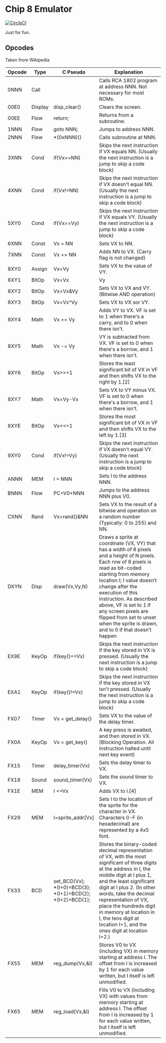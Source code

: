 # Chip 8 Emulator

[![CircleCI](https://circleci.com/gh/alisdairrankine/Chip8.svg?style=svg)](https://circleci.com/gh/alisdairrankine/Chip8)

Just for fun.


## Opcodes
Taken from Wikipedia

|Opcode|Type|C Pseudo|Explanation|
|--- |--- |--- |--- |
|0NNN|Call||Calls RCA 1802 program at address NNN.  Not necessary for most ROMs.|
|00E0|Display|disp_clear()|Clears the screen.|
|00EE|Flow|return;|Returns from a subroutine.|
|1NNN|Flow|goto NNN;|Jumps to address NNN.|
|2NNN|Flow|*(0xNNN)()|Calls subroutine at NNN.|
|3XNN|Cond|if(Vx==NN)|Skips the next instruction if VX equals NN. (Usually the next instruction is a jump to skip a code block)|
|4XNN|Cond|if(Vx!=NN)|Skips the next instruction if VX doesn't equal NN. (Usually the next instruction is a jump to skip a code block)|
|5XY0|Cond|if(Vx==Vy)|Skips the next instruction if VX equals VY. (Usually the next instruction is a jump to skip a code block)|
|6XNN|Const|Vx = NN|Sets VX to NN.|
|7XNN|Const|Vx += NN|Adds NN to VX. (Carry flag is not changed)|
|8XY0|Assign|Vx=Vy|Sets VX to the value of VY.|
|8XY1|BitOp|Vx=Vx|Vy|Sets VX to VX or VY. (Bitwise OR operation)|
|8XY2|BitOp|Vx=Vx&Vy|Sets VX to VX and VY.  (Bitwise AND operation)|
|8XY3|BitOp|Vx=Vx^Vy|Sets VX to VX xor VY.|
|8XY4|Math|Vx += Vy|Adds VY to VX. VF is set to 1 when there's a carry, and to 0 when there isn't.|
|8XY5|Math|Vx -= Vy|VY is subtracted from VX. VF is set to 0 when there's a borrow, and 1 when there isn't.|
|8XY6|BitOp|Vx>>=1|Stores the least significant bit of VX in VF and then shifts VX to the right by 1.[2]|
|8XY7|Math|Vx=Vy-Vx|Sets VX to VY minus VX. VF is set to 0 when there's a borrow, and 1 when there isn't.|
|8XYE|BitOp|Vx<<=1|Stores the most significant bit of VX in VF and then shifts VX to the left by 1.[3]|
|9XY0|Cond|if(Vx!=Vy)|Skips the next instruction if VX doesn't equal VY. (Usually the next instruction is a jump to skip a code block)|
|ANNN|MEM|I = NNN|Sets I to the address NNN.|
|BNNN|Flow|PC=V0+NNN|Jumps to the address NNN plus V0.|
|CXNN|Rand|Vx=rand()&NN|Sets VX to the result of a bitwise and operation on a random number (Typically: 0 to 255) and NN.|
|DXYN|Disp|draw(Vx,Vy,N)|Draws a sprite at coordinate (VX, VY) that has a width of 8 pixels and a height of N pixels. Each row of 8 pixels is read as bit-coded starting from memory location I; I value doesn’t change after the execution of this instruction. As described above, VF is set to 1 if any screen pixels are flipped from set to unset when the sprite is drawn, and to 0 if that doesn’t happen|
|EX9E|KeyOp|if(key()==Vx)|Skips the next instruction if the key stored in VX is pressed.  (Usually the next instruction is a jump to skip a code block)|
|EXA1|KeyOp|if(key()!=Vx)|Skips the next instruction if the key stored in VX isn't pressed.  (Usually the next instruction is a jump to skip a code block)|
|FX07|Timer|Vx = get_delay()|Sets VX to the value of the delay timer.|
|FX0A|KeyOp|Vx = get_key()|A key press is awaited, and then stored in VX. (Blocking Operation. All instruction halted until next key event)|
|FX15|Timer|delay_timer(Vx)|Sets the delay timer to VX.|
|FX18|Sound|sound_timer(Vx)|Sets the sound timer to VX.|
|FX1E|MEM|I +=Vx|Adds VX to I.[4]|
|FX29|MEM|I=sprite_addr[Vx]|Sets I to the location of the sprite for the character in VX. Characters 0-F (in hexadecimal) are represented by a 4x5 font.|
|FX33|BCD|set_BCD(Vx);<br/> *(I+0)=BCD(3);<br/> *(I+1)=BCD(2);<br/> *(I+2)=BCD(1);|Stores the binary-coded decimal representation of VX, with the most significant of three digits at the address in I, the middle digit at I plus 1, and the least significant digit at I plus 2. (In other words, take the decimal representation of VX, place the hundreds digit in memory at location in I, the tens digit at location I+1, and the ones digit at location I+2.)|
|FX55|MEM|reg_dump(Vx,&I)|Stores V0 to VX (including VX) in memory starting at address I. The offset from I is increased by 1 for each value written, but I itself is left unmodified.|
|FX65|MEM|reg_load(Vx,&I)|Fills V0 to VX (including VX) with values from memory starting at address I. The offset from I is increased by 1 for each value written, but I itself is left unmodified.|

